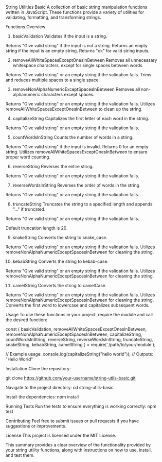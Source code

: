 String Utilities Basic
A collection of basic string manipulation functions written in JavaScript. These functions provide a variety of utilities for validating, formatting, and transforming strings.

Functions Overview

1. basicValidation
Validates if the input is a string.

Returns "Give valid string" if the input is not a string.
Returns an empty string if the input is an empty string.
Returns "ok" for valid string inputs.

2. removeAllWhiteSpacesExceptOnesInBetween
Removes all unnecessary whitespace characters, except for single spaces between words.

Returns "Give valid string" or an empty string if the validation fails.
Trims and reduces multiple spaces to a single space.

3. removeNonAlphaNumericExceptSpacesInBetween
Removes all non-alphanumeric characters except spaces.

Returns "Give valid string" or an empty string if the validation fails.
Utilizes removeAllWhiteSpacesExceptOnesInBetween to clean up the string.

4. capitalizeString
Capitalizes the first letter of each word in the string.

Returns "Give valid string" or an empty string if the validation fails.

5. countWordsInString
Counts the number of words in a string.

Returns "Give valid string" if the input is invalid.
Returns 0 for an empty string.
Utilizes removeAllWhiteSpacesExceptOnesInBetween to ensure proper word counting.

6. reverseString
Reverses the entire string.

Returns "Give valid string" or an empty string if the validation fails.

7. reverseWordsInString
Reverses the order of words in the string.

Returns "Give valid string" or an empty string if the validation fails.

8. truncateString
Truncates the string to a specified length and appends "..." if truncated.

Returns "Give valid string" or an empty string if the validation fails.

Default truncation length is 20.

9. snakeString
Converts the string to snake_case.

Returns "Give valid string" or an empty string if the validation fails.
Utilizes removeNonAlphaNumericExceptSpacesInBetween for cleaning the string.

10. kebabString
Converts the string to kebab-case.

Returns "Give valid string" or an empty string if the validation fails.
Utilizes removeNonAlphaNumericExceptSpacesInBetween for cleaning the string.

11. camelString
Converts the string to camelCase.

Returns "Give valid string" or an empty string if the validation fails.
Utilizes removeNonAlphaNumericExceptSpacesInBetween for cleaning the string.
Converts the first word to lowercase and capitalizes subsequent words.

Usage
To use these functions in your project, require the module and call the desired function:

const {
    basicValidation,
    removeAllWhiteSpacesExceptOnesInBetween,
    removeNonAlphaNumericExceptSpacesInBetween,
    capitalizeString,
    countWordsInString,
    reverseString,
    reverseWordsInString,
    truncateString,
    snakeString,
    kebabString,
    camelString
} = require('./path/to/your/module');

// Example usage:
console.log(capitalizeString("hello world")); // Outputs: "Hello World"

Installation
Clone the repository:

git clone https://github.com/your-username/string-utils-basic.git

Navigate to the project directory:
cd string-utils-basic

Install the dependencies:
npm install

Running Tests
Run the tests to ensure everything is working correctly:
npm test

Contributing
Feel free to submit issues or pull requests if you have suggestions or improvements.

License
This project is licensed under the MIT License.

This summary provides a clear overview of the functionality provided by your string utility functions, along with instructions on how to use, install, and test them.
